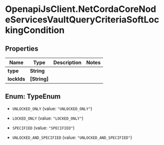 # OpenapiJsClient.NetCordaCoreNodeServicesVaultQueryCriteriaSoftLockingCondition

## Properties

Name | Type | Description | Notes
------------ | ------------- | ------------- | -------------
**type** | **String** |  | 
**lockIds** | **[String]** |  | 



## Enum: TypeEnum


* `UNLOCKED_ONLY` (value: `"UNLOCKED_ONLY"`)

* `LOCKED_ONLY` (value: `"LOCKED_ONLY"`)

* `SPECIFIED` (value: `"SPECIFIED"`)

* `UNLOCKED_AND_SPECIFIED` (value: `"UNLOCKED_AND_SPECIFIED"`)




